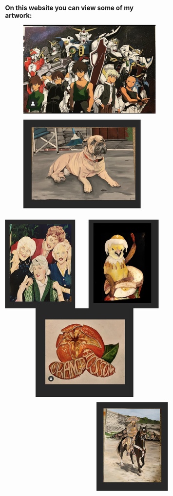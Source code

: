 ## On this website you can view some of my artwork:  

<img src="Gundam.jpg"
     alt="Gundam"
     style="float: left; height: 290px; margin-bottom: 20px; margin-left: 60px;" />
  
 <img src="Images/P.png"
     alt="Pup"
     style="height: 290px; margin-bottom: 20px; margin-left: 60px;" />

<img src="Images/GG.png"
     alt="Golden Girls"
     style="float: left; height: 290px; width: 230px;" />
     
<img src="Images/BCW.png"
     alt="BCW"
     style="float: right; height: 290px; width: 230px; " />
  
  <img src="Images/KL.png"
    alt="Square"
     style="float: center; height: 290px; margin-left: 100px;" />
    
   <img src="Images/N.png"
     alt="Nat"
     style="height: 290px;margin-left: 300px;" />
   
  



